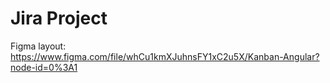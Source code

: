 # Jira Project  
Figma layout: https://www.figma.com/file/whCu1kmXJuhnsFY1xC2u5X/Kanban-Angular?node-id=0%3A1
